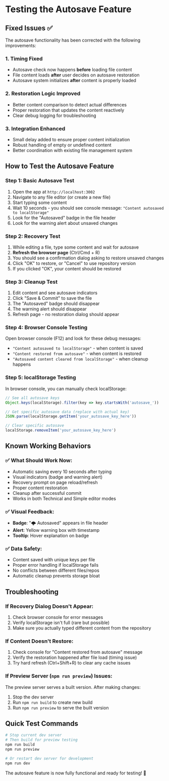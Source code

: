 # Testing the Autosave Feature

## Fixed Issues ✅

The autosave functionality has been corrected with the following improvements:

### 1. **Timing Fixed**
- Autosave check now happens **before** loading file content
- File content loads **after** user decides on autosave restoration
- Autosave system initializes **after** content is properly loaded

### 2. **Restoration Logic Improved**
- Better content comparison to detect actual differences
- Proper restoration that updates the content reactively
- Clear debug logging for troubleshooting

### 3. **Integration Enhanced**
- Small delay added to ensure proper content initialization
- Robust handling of empty or undefined content
- Better coordination with existing file management system

## How to Test the Autosave Feature

### **Step 1: Basic Autosave Test**
1. Open the app at `http://localhost:3002`
2. Navigate to any file editor (or create a new file)
3. Start typing some content
4. Wait 10 seconds - you should see console message: `"Content autosaved to localStorage"`
5. Look for the "Autosaved" badge in the file header
6. Look for the warning alert about unsaved changes

### **Step 2: Recovery Test**
1. While editing a file, type some content and wait for autosave
2. **Refresh the browser page** (Ctrl/Cmd + R)
3. You should see a confirmation dialog asking to restore unsaved changes
4. Click "OK" to restore, or "Cancel" to use repository version
5. If you clicked "OK", your content should be restored

### **Step 3: Cleanup Test**
1. Edit content and see autosave indicators
2. Click "Save & Commit" to save the file
3. The "Autosaved" badge should disappear
4. The warning alert should disappear
5. Refresh page - no restoration dialog should appear

### **Step 4: Browser Console Testing**
Open browser console (F12) and look for these debug messages:
- `"Content autosaved to localStorage"` - when content is saved
- `"Content restored from autosave"` - when content is restored
- `"Autosaved content cleared from localStorage"` - when cleanup happens

### **Step 5: localStorage Testing**
In browser console, you can manually check localStorage:
```javascript
// See all autosave keys
Object.keys(localStorage).filter(key => key.startsWith('autosave_'))

// Get specific autosave data (replace with actual key)
JSON.parse(localStorage.getItem('your_autosave_key_here'))

// Clear specific autosave
localStorage.removeItem('your_autosave_key_here')
```

## Known Working Behaviors

### ✅ **What Should Work Now:**
- Automatic saving every 10 seconds after typing
- Visual indicators (badge and warning alert)
- Recovery prompt on page reload/refresh
- Proper content restoration
- Cleanup after successful commit
- Works in both Technical and Simple editor modes

### ✅ **Visual Feedback:**
- **Badge**: "🌩️ Autosaved" appears in file header
- **Alert**: Yellow warning box with timestamp
- **Tooltip**: Hover explanation on badge

### ✅ **Data Safety:**
- Content saved with unique keys per file
- Proper error handling if localStorage fails
- No conflicts between different files/repos
- Automatic cleanup prevents storage bloat

## Troubleshooting

### If Recovery Dialog Doesn't Appear:
1. Check browser console for error messages
2. Verify localStorage isn't full (rare but possible)
3. Make sure you actually typed different content from the repository

### If Content Doesn't Restore:
1. Check console for "Content restored from autosave" message
2. Verify the restoration happened after file load (timing issue)
3. Try hard refresh (Ctrl+Shift+R) to clear any cache issues

### If Preview Server (`npm run preview`) Issues:
The preview server serves a built version. After making changes:
1. Stop the dev server
2. Run `npm run build` to create new build
3. Run `npm run preview` to serve the built version

## Quick Test Commands

```bash
# Stop current dev server
# Then build for preview testing
npm run build
npm run preview

# Or restart dev server for development
npm run dev
```

The autosave feature is now fully functional and ready for testing! 🎉
